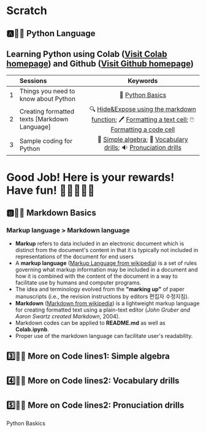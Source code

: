 # Scratch

## :a::hamster::paw_prints: Python Language
## **Learning Python** using **Colab** ([Visit Colab homepage](https://colab.research.google.com/?utm_source=scs-index)) and **Github** ([Visit Github homepage](https://github.com/))

|  | Sessions | Keywords |
|:--|:---|:---:|
| 1 | Things you need to know about Python | 🔩 [Python Basics](https://github.com/ms624atyale/Scratch/blob/main/Python_Basics.ipynb) |  
| 2 | Creating formatted texts [Markdown Language] | 🔍 [Hide&Expose using the markdown function](https://github.com/ms624atyale/Scratch/blob/main/Markdown1_Hide%26Expose_ModifiedfromMK316.ipynb); 🖊️  [Formatting a text cell](https://github.com/ms624atyale/Scratch/blob/main/TextCells_Format_ModifiedfromMK316.ipynb); 🖱️ [Formatting a code cell](https://github.com/ms624atyale/Scratch/blob/main/CodeCells_Basic_.ipynb)|
| 3 | Sample coding for Python | 🎒 [Simple algebra]();  📖 [Vocabulary drills]();  🔉 [Pronuciation drills](https://github.com/ms624atyale/Scratch/blob/main/Markdown3_Text2Speech_ModifiedfromMK316.ipynb) |  


# Good Job! Here is your rewards! Have fun! :icecream::tropical_drink::cake::apple::watermelon:



## :b::hamster::paw_prints: Markdown Basics
### Markup language > Markdown language
- **Markup** refers to data included in an electronic document which is distinct from the document's content in that it is typically not included in representations of the document for end users
- A **markup language** ([Markup Language from wikipedia](https://en.wikipedia.org/wiki/Markup_language)) is a set of rules governing what markup information may be included in a document and how it is combined with the content of the document in a way to facilitate use by humans and computer programs.
- The idea and terminology evolved from the **"marking up"** of paper manuscripts (i.e., the revision instructions by editors 편집자 수정지침).
- **Markdown** ([Markdown from wikipedia](https://en.wikipedia.org/wiki/Markdown)) is a lightweight markup language for creating formatted text using a plain-text editor (_John Gruber and Aaron Swartz created Markdown_, 2004). 
- Markdown codes can be applied to **README.md** as well as **Colab.ipynb**.
- Proper use of the markdown language can facilitate user's readability.    

## :three::hamster::paw_prints: More on Code lines1: Simple algebra






## :four::hamster::paw_prints: More on Code lines2: Vocabulary drills






## :five::hamster::paw_prints: More on Code lines2: Pronuciation drills

Python Baskics
